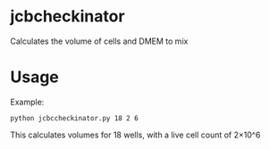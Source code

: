 # jcbcheckinator

Calculates the volume of cells and DMEM to mix

# Usage
Example:
```
python jcbccheckinator.py 18 2 6
```
This calculates volumes for 18 wells, with a live cell count of 2×10^6
